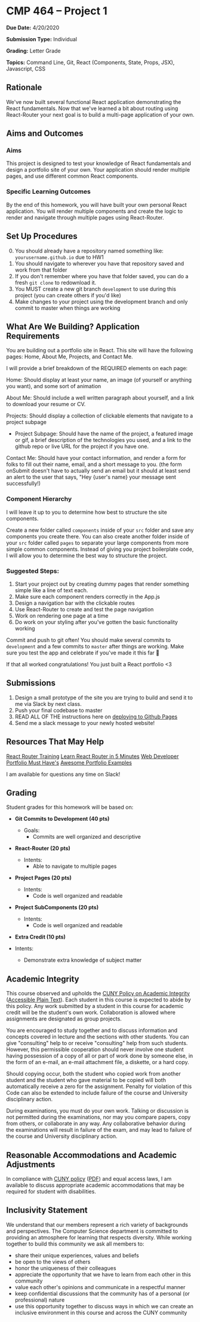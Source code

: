 # CMP 464 – Project 1

**Due Date:** 4/20/2020

**Submission Type:** Individual

**Grading:** Letter Grade

**Topics:** Command Line, Git, React (Components, State, Props, JSX), Javascript, CSS

## Rationale

We've now built several functional React application demonstrating the React fundamentals. Now that we've learned a bit about routing using React-Router your next goal is to build a multi-page application of your own. 

## Aims and Outcomes 
### Aims
This project is designed to test your knowledge of React fundamentals and design a portfolio site of your own. Your application should render multiple pages, and use different common React components. 

### Specific Learning Outcomes
By the end of this homework, you will have built your own personal React application. You will render multiple components and create the logic to render and navigate through multiple pages using React-Router.


## Set Up Procedures
0) You should already have a repository named something like: `yourusername.github.io` due to HW1
1) You should navigate to wherever you have that repository saved and work from that folder
2) If you don't remember where you have that folder saved, you can do a fresh `git clone` to redownload it.
3) You MUST create a new git branch `development` to use during this project (you can create others if you'd like) 
4) Make changes to your project using the development branch and only commit to master when things are working

## What Are We Building? Application Requirements
You are building out a portfolio site in React. This site will have the following pages: 
Home, About Me, Projects, and Contact Me. 

I will provide a brief breakdown of the REQUIRED elements on each page:

Home: Should display at least your name, an image (of yourself or anything you want), and some sort of animation

About Me: Should include a well written paragraph about yourself, and a link to download your resume or CV.

Projects: Should display a collection of clickable elements that navigate to a project subpage
- Project Subpage: Should have the name of the project, a featured image or gif, a brief description of the technologies you used, and a link to the github repo or live URL for the project if you have one.

Contact Me: Should have your contact information, and render a form for folks to fill out their name, email, and a short message to you. (the form onSubmit doesn't have to actually send an email but it should at least send an alert to the user that says, "Hey {user's name} your message sent successfully!)


### Component Hierarchy

I will leave it up to you to determine how best to structure the site components.

Create a new folder called `components` inside of your `src` folder and save any components you create there. You can also create another folder inside of your `src` folder called `pages` to separate your large components from more simple common components. Instead of giving you project boilerplate code, I will allow you  to determine the best way to structure the project.

### Suggested Steps:
1. Start your project out by creating dummy pages that render something simple like a line of text each.
2. Make sure each component renders correctly in the App.js
3. Design a navigation bar with the clickable routes
4. Use React-Router to create and test the page navigation
5. Work on rendering one page at a time
6. Do work on your styling after you've gotten the basic functionality working


Commit and push to git often! You should make several commits to `development` and a few commits to `master` after things are working. Make sure you test the app and celebrate if you've made it this far 🚀

If that all worked congratulations! You just built a React portfolio <3 


## Submissions
1. Design a small prototype of the site you are trying to build and send it to me via Slack by next class.
2. Push your final codebase to master
3. READ ALL OF THE instructions here on [deploying to Github Pages](https://dev.to/javascripterika/deploy-a-react-app-as-a-github-user-page-with-yarn-3fka)
4. Send me a slack message to your newly hosted website!  


## Resources That May Help

[React Router Training](https://reacttraining.com/react-router/web/guides/quick-start)
[Learn React Router in 5 Minutes](https://www.freecodecamp.org/news/react-router-in-5-minutes/)
[Web Developer Portfolio Must Have's](https://www.codementor.io/learn-programming/12-important-things-to-include-in-web-dev-portfolios)
[Awesome Portfolio Examples](https://github.com/amnashanwar/awesome-portfolios)

I am available for questions any time on Slack!


## Grading 
Student grades for this homework will be based on:

- **Git Commits to Development (40 pts)**
  - Goals:
    - Commits are well organized and descriptive

- **React-Router (20 pts)**
  - Intents:
    - Able to navigate to multiple pages
    
- **Project Pages (20 pts)**
  - Intents:
    - Code is well organized and readable
    
- **Project SubComponents (20 pts)**
  - Intents:
    - Code is well organized and readable
    
-	**Extra Credit (10 pts)**
  - Intents:
    - Demonstrate extra knowledge of subject matter


## Academic Integrity

This course observed and upholds the [CUNY Policy on Academic Integrity](http://www.lehman.edu/lehman/about/policies_pdf/CUNYAcademicIntegrityPolicy.pdf) ([Accessible Plain Text](http://www.lehman.edu/lehman/about/policies_pdf/CUNYAcademicIntegrityPolicy.txt)). Each student in this course is expected to abide by this policy. Any work submitted by a student in this course for academic credit will be the student's own work. Collaboration is allowed where assignments are designated as group projects.

You are encouraged to study together and to discuss information and concepts covered in lecture and the sections with other students. You can give "consulting" help to or receive "consulting" help from such students. However, this permissible cooperation should never involve one student having possession of a copy of all or part of work done by someone else, in the form of an e-mail, an e-mail attachment file, a diskette, or a hard copy. 

Should copying occur, both the student who copied work from another student and the student who gave material to be copied will both automatically receive a zero for the assignment. Penalty for violation of this Code can also be extended to include failure of the course and University disciplinary action. 

During examinations, you must do your own work. Talking or discussion is not permitted during the examinations, nor may you compare papers, copy from others, or collaborate in any way. Any collaborative behavior during the examinations will result in failure of the exam, and may lead to failure of the course and University disciplinary action.

## Reasonable Accommodations and Academic Adjustments

In compliance with [CUNY policy](http://www2.cuny.edu/about/administration/offices/legal-affairs/policies-procedures/reasonable-accommodations-and-academic-adjustments/) ([PDF](http://www2.cuny.edu/wp-content/uploads/sites/4/page-assets/about/administration/offices/legal-affairs/policies-procedures/reasonable-accommodations-and-academic-adjustments/Procedures-for-Implementing-Reasonable-Accommodations-9.21.2016.pdf)) and equal access laws, I am available to discuss appropriate academic accommodations that may be required for student with disabilities.

## Inclusivity Statement

We understand that our members represent a rich variety of backgrounds and perspectives. The Computer Science department is committed to providing an atmosphere for learning that respects diversity. While working together to build this community we ask all members to:
*	share their unique experiences, values and beliefs
*	be open to the views of others 
*	honor the uniqueness of their colleagues
*	appreciate the opportunity that we have to learn from each other in this community
*	value each other's opinions and communicate in a respectful manner
*	keep confidential discussions that the community has of a personal (or professional) nature 
*	use this opportunity together to discuss ways in which we can create an inclusive environment in this course and across the CUNY community
